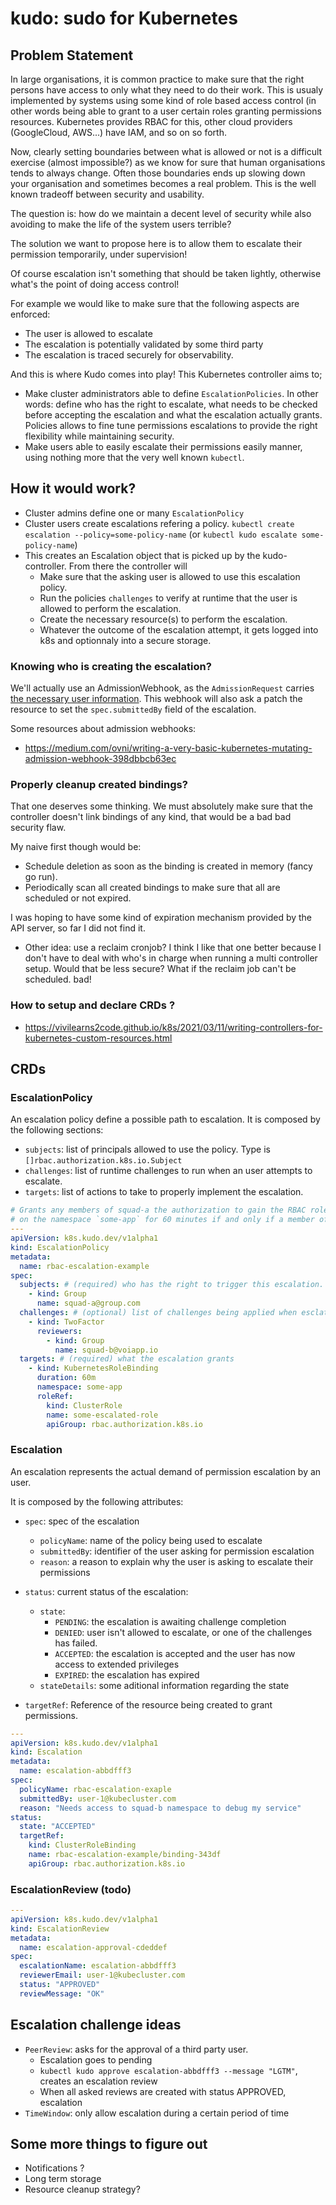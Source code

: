 # kudo: sudo for Kubernetes

## Problem Statement

In large organisations, it is common practice to make sure that the right persons have access to only what they need to do their work. This is usualy implemented by systems using some kind of role based access control (in other words being able to grant to a user certain roles granting permissions resources. Kubernetes provides RBAC for this, other cloud providers (GoogleCloud, AWS...) have IAM, and so on so forth.

Now, clearly setting boundaries between what is allowed or not is a difficult exercise (almost impossible?) as we know for sure that human organisations tends to always change. Often those boundaries ends up slowing down your organisation and sometimes becomes a real problem. This is the well known tradeoff between security and usability.

The question is: how do we maintain a decent level of security while also avoiding to  make the life of the system users terrible?

The solution we want to propose here is to allow them to escalate their permission temporarily, under supervision!

Of course escalation isn't something that should be taken lightly, otherwise what's the point of doing access control!

For example we would like to make sure that the following aspects are enforced:

- The user is allowed to escalate
- The escalation is potentially validated by some third party
- The escalation is traced securely for observability.

And this is where Kudo comes into play! This Kubernetes controller aims to;
- Make cluster administrators able to define `EscalationPolicies`. In other words: define who has the right to escalate, what needs to be checked before accepting the escalation and what the escalation actually grants. Policies allows to fine tune permissions escalations to provide the right flexibility while maintaining security.
- Make users able to easily escalate their permissions easily manner, using nothing more that the very well known `kubectl`.

## How it would work?

- Cluster admins define one or many `EscalationPolicy`
- Cluster users create escalations refering a policy. `kubectl create escalation --policy=some-policy-name` (or `kubectl kudo escalate some-policy-name`)
- This creates an Escalation object that is picked up by the kudo-controller. From there the controller will
  - Make sure that the asking user is allowed to use this escalation policy.
  - Run the policies `challenges` to verify at runtime that the user is allowed to perform the escalation.
  - Create the necessary resource(s) to perform the escalation.
  - Whatever the outcome of the escalation attempt, it gets logged into k8s and optionnaly into a secure storage.

### Knowing who is creating the escalation?

We'll actually use an AdmissionWebhook, as the `AdmissionRequest` carries [the necessary user information](https://github.com/kubernetes/kubernetes/blob/master/pkg/apis/admission/types.go#L97).
This webhook will also ask a patch the resource to set the `spec.submittedBy` field of the escalation.

Some resources about admission webhooks:
- https://medium.com/ovni/writing-a-very-basic-kubernetes-mutating-admission-webhook-398dbbcb63ec

### Properly cleanup created bindings?

That one deserves some thinking. We must absolutely make sure that the controller doesn't link bindings of any kind, that would be a bad bad security flaw.

My naive first though would be:
- Schedule deletion as soon as the binding is created in memory (fancy go run).
- Periodically scan all created bindings to make sure that all are scheduled or not expired.

I was hoping to have some kind of expiration mechanism provided by the API server, so far I did not find it.

- Other idea: use a reclaim cronjob? I think I like that one better because I don't have to deal with who's in charge when running a multi controller setup. Would that be less secure? What if the reclaim job can't be scheduled. bad!

### How to setup and declare CRDs ?

- https://vivilearns2code.github.io/k8s/2021/03/11/writing-controllers-for-kubernetes-custom-resources.html

## CRDs

### EscalationPolicy

An escalation policy define a possible path to escalation. It is composed by the following sections:

- `subjects`: list of principals allowed to use the policy. Type is `[]rbac.authorization.k8s.io.Subject` 
- `challenges`: list of runtime challenges to run when an user attempts to escalate.
- `targets`: list of actions to take to properly implement the escalation.


```yaml
# Grants any members of squad-a the authorization to gain the RBAC role `some-escalated-role`
# on the namespace `some-app` for 60 minutes if and only if a member of squad-b approves the escalation
---
apiVersion: k8s.kudo.dev/v1alpha1
kind: EscalationPolicy
metadata:
  name: rbac-escalation-example
spec:
  subjects: # (required) who has the right to trigger this escalation.
    - kind: Group
      name: squad-a@group.com
  challenges: # (optional) list of challenges being applied when esclating.
    - kind: TwoFactor
      reviewers:
        - kind: Group
          name: squad-b@voiapp.io
  targets: # (required) what the escalation grants
    - kind: KubernetesRoleBinding
      duration: 60m
      namespace: some-app
      roleRef:
        kind: ClusterRole
        name: some-escalated-role
        apiGroup: rbac.authorization.k8s.io
```

### Escalation

An escalation represents the actual demand of permission escalation by an user.

It is composed by the following attributes:

- `spec`: spec of the escalation
  - `policyName`: name of the policy being used to escalate
  - `submittedBy`: identifier of the user asking for permission escalation
  - `reason`: a reason to explain why the user is asking to escalate their permissions

- `status`: current status of the escalation:
  - `state`:
    - `PENDING`: the escalation is awaiting challenge completion
    - `DENIED`: user isn't allowed to escalate, or one of the challenges has failed.
    - `ACCEPTED`: the escalation is accepted and the user has now access to extended privileges
    - `EXPIRED`: the escalation has expired
  - `stateDetails`: some aditional information regarding the state
- `targetRef`: Reference of the resource being created to grant permissions.

```yaml
---
apiVersion: k8s.kudo.dev/v1alpha1
kind: Escalation
metadata:
  name: escalation-abbdfff3
spec:
  policyName: rbac-escalation-exaple
  submittedBy: user-1@kubecluster.com
  reason: "Needs access to squad-b namespace to debug my service"
status:
  state: "ACCEPTED"
  targetRef:
    kind: ClusterRoleBinding
    name: rbac-escalation-example/binding-343df
    apiGroup: rbac.authorization.k8s.io
```

### EscalationReview (todo)

```yaml
---
apiVersion: k8s.kudo.dev/v1alpha1
kind: EscalationReview
metadata:
  name: escalation-approval-cdeddef
spec:
  escalationName: escalation-abbdfff3
  reviewerEmail: user-1@kubecluster.com
  status: "APPROVED"
  reviewMessage: "OK"
```

## Escalation challenge ideas

- `PeerReview`: asks for the approval of a third party user.
  - Escalation goes to pending
  - `kubectl kudo approve escalation-abbdfff3 --message "LGTM"`, creates an escalation review
  - When all asked reviews are created with status APPROVED, escalation
- `TimeWindow`: only allow escalation during a certain period of time

## Some more things to figure out

- Notifications ?
- Long term storage
- Resource cleanup strategy?
